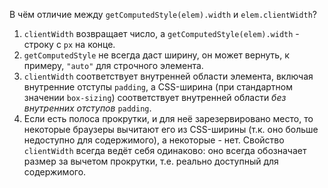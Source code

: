 В чём отличие между `getComputedStyle(elem).width` и `elem.clientWidth`?

1. `clientWidth` возвращает число, а `getComputedStyle(elem).width` - строку с `px` на конце.
2. `getComputedStyle` не всегда даст ширину, он может вернуть, к примеру, `"auto"` для строчного элемента.
3. `clientWidth` соответствует внутренней области элемента, включая внутренние отступы `padding`, а CSS-ширина (при стандартном значении `box-sizing`) соответствует внутренней области *без внутренних отступов* `padding`.
4. Если есть полоса прокрутки, и для неё зарезервировано место, то некоторые браузеры вычитают его из CSS-ширины (т.к. оно больше недоступно для содержимого), а некоторые - нет. Свойство `clientWidth` всегда ведёт себя одинаково: оно всегда обозначает размер за вычетом прокрутки, т.е. реально доступный для содержимого.

